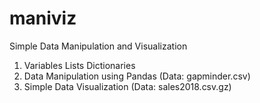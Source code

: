 # maniviz
Simple Data Manipulation and Visualization
1. Variables Lists Dictionaries
2. Data Manipulation using Pandas (Data: gapminder.csv)
3. Simple Data Visualization (Data: sales2018.csv.gz)
